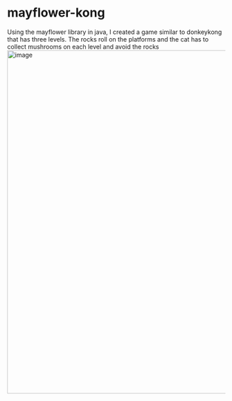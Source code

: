 # mayflower-kong
Using the mayflower library in java,  I created a game similar to donkeykong that has three levels.
The rocks roll on the platforms and the cat has to collect mushrooms on each level and avoid the rocks 
<img width="793" alt="image" src="https://user-images.githubusercontent.com/98237678/194924293-1c0d7248-2d79-4eed-ad6a-67c3752278f0.png">

